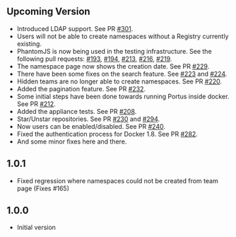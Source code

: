 ## Upcoming Version

- Introduced LDAP support. See PR [#301](https://github.com/SUSE/Portus/pull/301).
- Users will not be able to create namespaces without a Registry currently
existing.
- PhantomJS is now being used in the testing infrastructure. See the following
pull requests: [#193](https://github.com/SUSE/Portus/pull/193),
[#194](https://github.com/SUSE/Portus/pull/194),
[#213](https://github.com/SUSE/Portus/pull/213),
[#216](https://github.com/SUSE/Portus/pull/216),
[#219](https://github.com/SUSE/Portus/pull/219).
- The namespace page now shows the creation date. See PR
[#229](https://github.com/SUSE/Portus/pull/229).
- There have been some fixes on the search feature. See
[#223](https://github.com/SUSE/Portus/pull/223) and
[#224](https://github.com/SUSE/Portus/pull/224).
- Hidden teams are no longer able to create namespaces. See PR
[#220](https://github.com/SUSE/Portus/pull/220).
- Added the pagination feature. See PR [#232](https://github.com/SUSE/Portus/pull/232).
- Some initial steps have been done towards running Portus inside docker. See
PR [#212](https://github.com/SUSE/Portus/pull/212).
- Added the appliance tests. See PR [#208](https://github.com/SUSE/Portus/pull/208).
- Star/Unstar repositories. See PR [#230](https://github.com/SUSE/Portus/pull/230)
and [#294](https://github.com/SUSE/Portus/pull/294).
- Now users can be enabled/disabled. See PR [#240](https://github.com/SUSE/Portus/pull/240).
- Fixed the authentication process for Docker 1.8. See PR
[#282](https://github.com/SUSE/Portus/pull/282).
- And some minor fixes here and there.

## 1.0.1

- Fixed regression where namespaces could not be created from team page
    (Fixes #165)

## 1.0.0

- Initial version
